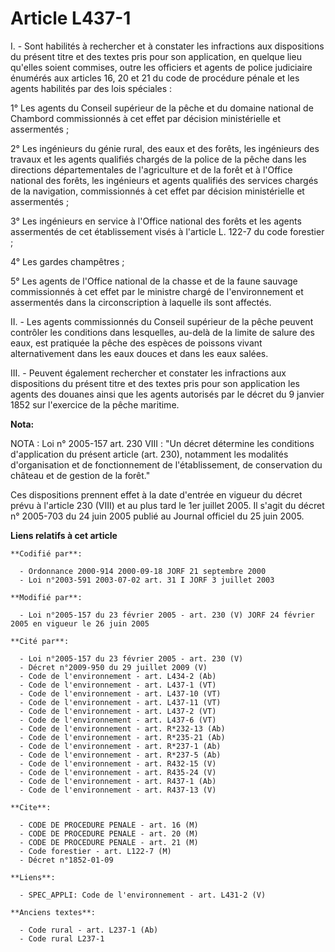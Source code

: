 # Article L437-1

I. - Sont habilités à rechercher et à constater les infractions aux dispositions du présent titre et des textes pris pour son
application, en quelque lieu qu'elles soient commises, outre les officiers et agents de police judiciaire énumérés aux
articles 16, 20 et 21 du code de procédure pénale et les agents habilités par des lois spéciales :

1° Les agents du Conseil supérieur de la pêche et du domaine national de Chambord commissionnés à cet effet par décision
ministérielle et assermentés ;

2° Les ingénieurs du génie rural, des eaux et des forêts, les ingénieurs des travaux et les agents qualifiés chargés de la
police de la pêche dans les directions départementales de l'agriculture et de la forêt et à l'Office national des forêts, les
ingénieurs et agents qualifiés des services chargés de la navigation, commissionnés à cet effet par décision ministérielle et
assermentés ;

3° Les ingénieurs en service à l'Office national des forêts et les agents assermentés de cet établissement visés à l'article
L. 122-7 du code forestier ;

4° Les gardes champêtres ;

5° Les agents de l'Office national de la chasse et de la faune sauvage commissionnés à cet effet par le ministre chargé de
l'environnement et assermentés dans la circonscription à laquelle ils sont affectés.

II. - Les agents commissionnés du Conseil supérieur de la pêche peuvent contrôler les conditions dans lesquelles, au-delà de
la limite de salure des eaux, est pratiquée la pêche des espèces de poissons vivant alternativement dans les eaux douces et
dans les eaux salées.

III. - Peuvent également rechercher et constater les infractions aux dispositions du présent titre et des textes pris pour
son application les agents des douanes ainsi que les agents autorisés par le décret du 9 janvier 1852 sur l'exercice de la
pêche maritime.

**Nota:**

NOTA : Loi n° 2005-157 art. 230 VIII : "Un décret détermine les conditions d'application du présent article (art. 230),
notamment les modalités d'organisation et de fonctionnement de l'établissement, de conservation du château et de gestion de
la forêt."

Ces dispositions prennent effet à la date d'entrée en vigueur du décret prévu à l'article 230 (VIII) et au plus tard le 1er
juillet 2005. Il s'agit du décret n° 2005-703 du 24 juin 2005 publié au Journal officiel du 25 juin 2005.

**Liens relatifs à cet article**

	**Codifié par**:

	  - Ordonnance 2000-914 2000-09-18 JORF 21 septembre 2000
	  - Loi n°2003-591 2003-07-02 art. 31 I JORF 3 juillet 2003

	**Modifié par**:

	  - Loi n°2005-157 du 23 février 2005 - art. 230 (V) JORF 24 février 2005 en vigueur le 26 juin 2005

	**Cité par**:

	  - Loi n°2005-157 du 23 février 2005 - art. 230 (V)
	  - Décret n°2009-950 du 29 juillet 2009 (V)
	  - Code de l'environnement - art. L434-2 (Ab)
	  - Code de l'environnement - art. L437-1 (VT)
	  - Code de l'environnement - art. L437-10 (VT)
	  - Code de l'environnement - art. L437-11 (VT)
	  - Code de l'environnement - art. L437-2 (VT)
	  - Code de l'environnement - art. L437-6 (VT)
	  - Code de l'environnement - art. R*232-13 (Ab)
	  - Code de l'environnement - art. R*235-21 (Ab)
	  - Code de l'environnement - art. R*237-1 (Ab)
	  - Code de l'environnement - art. R*237-5 (Ab)
	  - Code de l'environnement - art. R432-15 (V)
	  - Code de l'environnement - art. R435-24 (V)
	  - Code de l'environnement - art. R437-1 (Ab)
	  - Code de l'environnement - art. R437-13 (V)

	**Cite**:

	  - CODE DE PROCEDURE PENALE - art. 16 (M)
	  - CODE DE PROCEDURE PENALE - art. 20 (M)
	  - CODE DE PROCEDURE PENALE - art. 21 (M)
	  - Code forestier - art. L122-7 (M)
	  - Décret n°1852-01-09

	**Liens**:

	  - SPEC_APPLI: Code de l'environnement - art. L431-2 (V)

	**Anciens textes**:

	  - Code rural - art. L237-1 (Ab)
	  - Code rural L237-1
